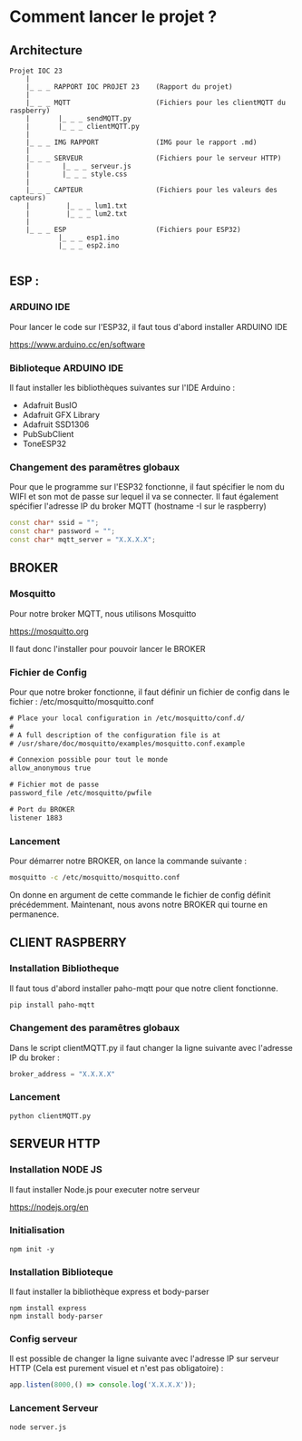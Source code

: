 # Comment lancer le projet ?

## Architecture 

```
Projet IOC 23
    |
    |_ _ _ RAPPORT IOC PROJET 23    (Rapport du projet)
    |
    |_ _ _ MQTT						(Fichiers pour les clientMQTT du raspberry)
    |       |_ _ _ sendMQTT.py
    |       |_ _ _ clientMQTT.py
    |
    |_ _ _ IMG RAPPORT			    (IMG pour le rapport .md)
    |
    |_ _ _ SERVEUR				    (Fichiers pour le serveur HTTP)
    |        |_ _ _ serveur.js
    |	     |_ _ _ style.css
    |
    |_ _ _ CAPTEUR					(Fichiers pour les valeurs des capteurs)
    |         |_ _ _ lum1.txt
    |         |_ _ _ lum2.txt
    |
    |_ _ _ ESP						(Fichiers pour ESP32)
            |_ _ _ esp1.ino
            |_ _ _ esp2.ino
   
```

## ESP : 

### ARDUINO IDE

Pour lancer le code sur l'ESP32, il faut tous d'abord installer ARDUINO IDE 

https://www.arduino.cc/en/software

### Biblioteque ARDUINO IDE

Il faut installer les bibliothèques suivantes sur l'IDE Arduino : 

* Adafruit BusIO
* Adafruit GFX Library
* Adafruit SSD1306 
* PubSubClient 
* ToneESP32

### Changement des paramêtres globaux 

Pour que le programme sur l'ESP32 fonctionne, il faut spécifier le nom du WIFI et son mot de passe sur lequel il va se connecter.
Il faut également spécifier l'adresse IP du broker MQTT
(hostname -I sur le raspberry)

```cpp
const char* ssid = "";
const char* password = "";
const char* mqtt_server = "X.X.X.X";
```

## BROKER 

### Mosquitto 

Pour notre broker MQTT, nous utilisons Mosquitto 

https://mosquitto.org

Il faut donc l'installer pour pouvoir lancer le BROKER

### Fichier de Config 

Pour que notre broker fonctionne, il faut définir un fichier de config dans le fichier : /etc/mosquitto/mosquitto.conf 

```txt 
# Place your local configuration in /etc/mosquitto/conf.d/
#
# A full description of the configuration file is at
# /usr/share/doc/mosquitto/examples/mosquitto.conf.example

# Connexion possible pour tout le monde
allow_anonymous true

# Fichier mot de passe
password_file /etc/mosquitto/pwfile

# Port du BROKER 
listener 1883
```

### Lancement  

Pour démarrer notre BROKER, on lance la commande suivante : 

```bash
mosquitto -c /etc/mosquitto/mosquitto.conf 
```

On donne en argument de cette commande le fichier de config définit précédemment. Maintenant, nous avons notre BROKER qui tourne en permanence.

## CLIENT RASPBERRY 

### Installation Bibliotheque 

Il faut tous d'abord installer paho-mqtt pour que notre client fonctionne.

```bash
pip install paho-mqtt
```
### Changement des paramêtres globaux 

Dans le script clientMQTT.py il faut changer la ligne suivante avec l'adresse IP du broker : 

```python
broker_address = "X.X.X.X"
```

### Lancement 

```shell 
python clientMQTT.py
```

## SERVEUR HTTP

### Installation NODE JS 

Il faut installer Node.js pour executer notre serveur

https://nodejs.org/en

### Initialisation

```shell 
npm init -y
```

### Installation Biblioteque 

Il faut installer la bibliothèque express et body-parser

```shell 
npm install express
npm install body-parser
```

### Config serveur 

Il est possible de changer la ligne suivante avec l'adresse IP sur serveur HTTP (Cela est purement visuel et n'est pas obligatoire) : 

```javascript 
app.listen(8000,() => console.log('X.X.X.X'));
```

### Lancement Serveur 

```shell 
node server.js
```
